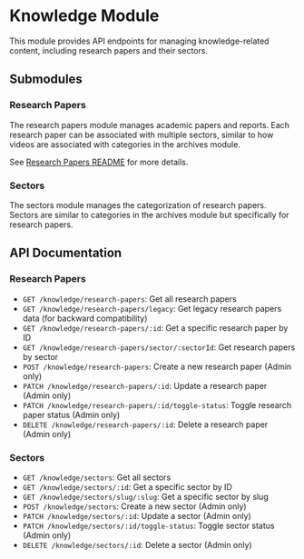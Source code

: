 # Knowledge Module

This module provides API endpoints for managing knowledge-related content, including research papers and their sectors.

## Submodules

### Research Papers

The research papers module manages academic papers and reports. Each research paper can be associated with multiple sectors, similar to how videos are associated with categories in the archives module.

See [Research Papers README](./research-papers/README.md) for more details.

### Sectors

The sectors module manages the categorization of research papers. Sectors are similar to categories in the archives module but specifically for research papers.

## API Documentation

### Research Papers

- `GET /knowledge/research-papers`: Get all research papers
- `GET /knowledge/research-papers/legacy`: Get legacy research papers data (for backward compatibility)
- `GET /knowledge/research-papers/:id`: Get a specific research paper by ID
- `GET /knowledge/research-papers/sector/:sectorId`: Get research papers by sector
- `POST /knowledge/research-papers`: Create a new research paper (Admin only)
- `PATCH /knowledge/research-papers/:id`: Update a research paper (Admin only)
- `PATCH /knowledge/research-papers/:id/toggle-status`: Toggle research paper status (Admin only)
- `DELETE /knowledge/research-papers/:id`: Delete a research paper (Admin only)

### Sectors

- `GET /knowledge/sectors`: Get all sectors
- `GET /knowledge/sectors/:id`: Get a specific sector by ID
- `GET /knowledge/sectors/slug/:slug`: Get a specific sector by slug
- `POST /knowledge/sectors`: Create a new sector (Admin only)
- `PATCH /knowledge/sectors/:id`: Update a sector (Admin only)
- `PATCH /knowledge/sectors/:id/toggle-status`: Toggle sector status (Admin only)
- `DELETE /knowledge/sectors/:id`: Delete a sector (Admin only)
